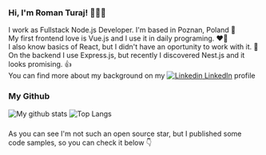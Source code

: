 ### Hi, I'm Roman Turaj! 👋👋👋

I work as Fullstack Node.js Developer. I'm based in Poznan, Poland 🌇  
My first frontend love is Vue.js and I use it in daily programing. ❤️‍🔥  
I also know basics of React, but I didn't have an oportunity to work with it. 🤔  
On the backend I use Express.js, but recently I discovered Nest.js and it looks promising. 👍  
You can find more about my background on my [![Linkedin](https://i.stack.imgur.com/gVE0j.png) LinkedIn](https://www.linkedin.com/in/roman-turaj/) profile  
 

### My Github
<div>
<img align="top" src="https://github-readme-stats.vercel.app/api?username=rturaj&title_color=2d77dc&icon_color=2d77dc&text_color=2d77dc&bg_color=transparent&show_icons=true&hide_border=true&count_private=true&show_icons=true&include_all_commits=true" alt="My github stats" />
<img align="top" src="https://github-readme-stats.vercel.app/api/top-langs/?username=rturaj&langs_count=20&layout=compact&count_private=true&hide_border=true&title_color=2d77dc&icon_color=2d77dc&text_color=2d77dc&bg_color=transparent&show_icons=true" alt="Top Langs" />

</div>

###

As you can see I'm not such an open source star, but I published some code samples, so you can check it below 👇
